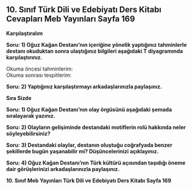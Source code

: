 ## 10. Sınıf Türk Dili ve Edebiyatı Ders Kitabı Cevapları Meb Yayınları Sayfa 169

**Karşılaştıralım**

**Soru: 1) Oğuz Kağan Destanı’nın içeriğine yönelik yaptığınız tahminlerle destanı okuduktan sonra ulaştığınız bilgileri aşağıdaki T diyagramında karşılaştırınız.**

Okuma öncesi tahminlerim:  
 Okuma sonrası tespitlerim:

**Soru: 2) Yaptığınız karşılaştırmayı arkadaşlarınızla paylaşınız.**

**Sıra Sizde**

**Soru: 1) Oğuz Kağan Destanı’nın olay örgüsünü aşağıdaki şemada sıralayarak yazınız.**

**Soru: 2) Olayların gelişiminde destandaki motiflerin rolü hakkında neler söyleyebilirsiniz?**

**Soru: 3) Destandaki olaylar, destanın oluştuğu coğrafyada benzer şekillerde bugün yaşanabilir mi? Düşüncelerinizi açıklayınız.**

**Soru: 4) Oğuz Kağan Destanı’nın Türk kültürü açısından taşıdığı öneme dair görüşlerinizi arkadaşlarınızla paylaşınız.**

**10. Sınıf Meb Yayınları Türk Dili ve Edebiyatı Ders Kitabı Sayfa 169**